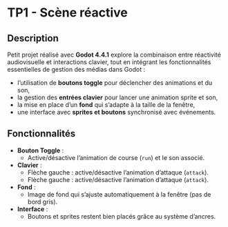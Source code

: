 # TP1 - Scène réactive

## Description
Petit projet réalisé avec **Godot 4.4.1** explore la combinaison entre réactivité audiovisuelle et interactions clavier, tout en intégrant les fonctionnalités essentielles de gestion des médias dans Godot :
- l’utilisation de **boutons toggle** pour déclencher des animations et du son,
- la gestion des **entrées clavier** pour lancer une animation sprite et son,
- la mise en place d’un **fond** qui s’adapte à la taille de la fenêtre,
- une interface avec **sprites et boutons** synchronisé avec événements.

## Fonctionnalités
- **Bouton Toggle** :
  - Active/désactive l’animation de course (`run`) et le son associé.
- **Clavier** :
  - Flèche gauche : active/désactive l’animation d’attaque (`attack`).
  - Flèche gauche : active/désactive l’animation d’attaque (`attack`).
- **Fond** :
  - Image de fond qui s’ajuste automatiquement à la fenêtre (pas de bord gris).
- **Interface** :
  - Boutons et sprites restent bien placés grâce au système d’ancres.
